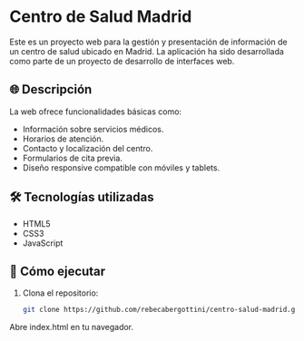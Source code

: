 # Centro de Salud Madrid

Este es un proyecto web para la gestión y presentación de información de un centro de salud ubicado en Madrid. La aplicación ha sido desarrollada como parte de un proyecto de desarrollo de interfaces web.

## 🌐 Descripción

La web ofrece funcionalidades básicas como:

- Información sobre servicios médicos.
- Horarios de atención.
- Contacto y localización del centro.
- Formularios de cita previa.
- Diseño responsive compatible con móviles y tablets.

## 🛠️ Tecnologías utilizadas

- HTML5
- CSS3
- JavaScript

## 🚀 Cómo ejecutar

1. Clona el repositorio:
   ```bash
   git clone https://github.com/rebecabergottini/centro-salud-madrid.git
Abre index.html en tu navegador.
